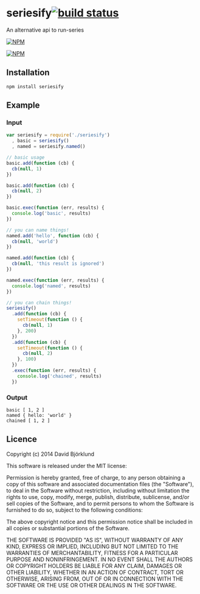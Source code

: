 # seriesify[![build status](https://secure.travis-ci.org/kesla/seriesify.png)](http://travis-ci.org/kesla/seriesify)

An alternative api to run-series

[![NPM](https://nodei.co/npm/seriesify.png?downloads&stars)](https://nodei.co/npm/seriesify/)

[![NPM](https://nodei.co/npm-dl/seriesify.png)](https://nodei.co/npm/seriesify/)

## Installation

```
npm install seriesify
```

## Example

### Input

```javascript
var seriesify = require('./seriesify')
  , basic = seriesify()
  , named = seriesify.named()

// basic usage
basic.add(function (cb) {
  cb(null, 1)
})

basic.add(function (cb) {
  cb(null, 2)
})

basic.exec(function (err, results) {
  console.log('basic', results)
})

// you can name things!
named.add('hello', function (cb) {
  cb(null, 'world')
})

named.add(function (cb) {
  cb(null, 'this result is ignored')
})

named.exec(function (err, results) {
  console.log('named', results)
})

// you can chain things!
seriesify()
  .add(function (cb) {
    setTimeout(function () {
      cb(null, 1)
    }, 200)
  })
  .add(function (cb) {
    setTimeout(function () {
      cb(null, 2)
    }, 100)
  })
  .exec(function (err, results) {
    console.log('chained', results)
  })
```

### Output

```
basic [ 1, 2 ]
named { hello: 'world' }
chained [ 1, 2 ]
```

## Licence

Copyright (c) 2014 David Björklund

This software is released under the MIT license:

Permission is hereby granted, free of charge, to any person obtaining a copy
of this software and associated documentation files (the "Software"), to deal
in the Software without restriction, including without limitation the rights
to use, copy, modify, merge, publish, distribute, sublicense, and/or sell
copies of the Software, and to permit persons to whom the Software is
furnished to do so, subject to the following conditions:

The above copyright notice and this permission notice shall be included in
all copies or substantial portions of the Software.

THE SOFTWARE IS PROVIDED "AS IS", WITHOUT WARRANTY OF ANY KIND, EXPRESS OR
IMPLIED, INCLUDING BUT NOT LIMITED TO THE WARRANTIES OF MERCHANTABILITY,
FITNESS FOR A PARTICULAR PURPOSE AND NONINFRINGEMENT. IN NO EVENT SHALL THE
AUTHORS OR COPYRIGHT HOLDERS BE LIABLE FOR ANY CLAIM, DAMAGES OR OTHER
LIABILITY, WHETHER IN AN ACTION OF CONTRACT, TORT OR OTHERWISE, ARISING FROM,
OUT OF OR IN CONNECTION WITH THE SOFTWARE OR THE USE OR OTHER DEALINGS IN
THE SOFTWARE.

